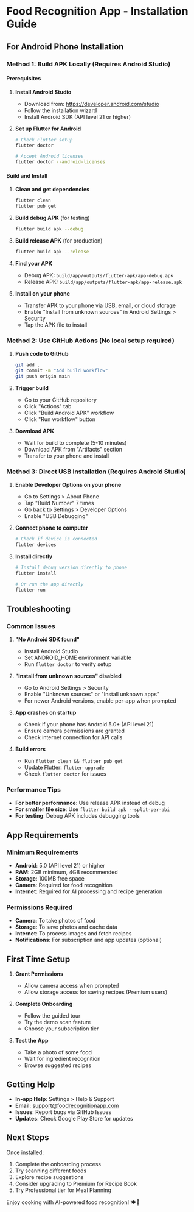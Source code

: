# Food Recognition App - Installation Guide

## For Android Phone Installation

### Method 1: Build APK Locally (Requires Android Studio)

#### Prerequisites
1. **Install Android Studio**
   - Download from: https://developer.android.com/studio
   - Follow the installation wizard
   - Install Android SDK (API level 21 or higher)

2. **Set up Flutter for Android**
   ```bash
   # Check Flutter setup
   flutter doctor
   
   # Accept Android licenses
   flutter doctor --android-licenses
   ```

#### Build and Install
1. **Clean and get dependencies**
   ```bash
   flutter clean
   flutter pub get
   ```

2. **Build debug APK** (for testing)
   ```bash
   flutter build apk --debug
   ```

3. **Build release APK** (for production)
   ```bash
   flutter build apk --release
   ```

4. **Find your APK**
   - Debug APK: `build/app/outputs/flutter-apk/app-debug.apk`
   - Release APK: `build/app/outputs/flutter-apk/app-release.apk`

5. **Install on your phone**
   - Transfer APK to your phone via USB, email, or cloud storage
   - Enable "Install from unknown sources" in Android Settings > Security
   - Tap the APK file to install

### Method 2: Use GitHub Actions (No local setup required)

1. **Push code to GitHub**
   ```bash
   git add .
   git commit -m "Add build workflow"
   git push origin main
   ```

2. **Trigger build**
   - Go to your GitHub repository
   - Click "Actions" tab
   - Click "Build Android APK" workflow
   - Click "Run workflow" button

3. **Download APK**
   - Wait for build to complete (5-10 minutes)
   - Download APK from "Artifacts" section
   - Transfer to your phone and install

### Method 3: Direct USB Installation (Requires Android Studio)

1. **Enable Developer Options on your phone**
   - Go to Settings > About Phone
   - Tap "Build Number" 7 times
   - Go back to Settings > Developer Options
   - Enable "USB Debugging"

2. **Connect phone to computer**
   ```bash
   # Check if device is connected
   flutter devices
   ```

3. **Install directly**
   ```bash
   # Install debug version directly to phone
   flutter install
   
   # Or run the app directly
   flutter run
   ```

## Troubleshooting

### Common Issues

1. **"No Android SDK found"**
   - Install Android Studio
   - Set ANDROID_HOME environment variable
   - Run `flutter doctor` to verify setup

2. **"Install from unknown sources" disabled**
   - Go to Android Settings > Security
   - Enable "Unknown sources" or "Install unknown apps"
   - For newer Android versions, enable per-app when prompted

3. **App crashes on startup**
   - Check if your phone has Android 5.0+ (API level 21)
   - Ensure camera permissions are granted
   - Check internet connection for API calls

4. **Build errors**
   - Run `flutter clean && flutter pub get`
   - Update Flutter: `flutter upgrade`
   - Check `flutter doctor` for issues

### Performance Tips

- **For better performance**: Use release APK instead of debug
- **For smaller file size**: Use `flutter build apk --split-per-abi`
- **For testing**: Debug APK includes debugging tools

## App Requirements

### Minimum Requirements
- **Android**: 5.0 (API level 21) or higher
- **RAM**: 2GB minimum, 4GB recommended
- **Storage**: 100MB free space
- **Camera**: Required for food recognition
- **Internet**: Required for AI processing and recipe generation

### Permissions Required
- **Camera**: To take photos of food
- **Storage**: To save photos and cache data
- **Internet**: To process images and fetch recipes
- **Notifications**: For subscription and app updates (optional)

## First Time Setup

1. **Grant Permissions**
   - Allow camera access when prompted
   - Allow storage access for saving recipes (Premium users)

2. **Complete Onboarding**
   - Follow the guided tour
   - Try the demo scan feature
   - Choose your subscription tier

3. **Test the App**
   - Take a photo of some food
   - Wait for ingredient recognition
   - Browse suggested recipes

## Getting Help

- **In-app Help**: Settings > Help & Support
- **Email**: support@foodrecognitionapp.com
- **Issues**: Report bugs via GitHub Issues
- **Updates**: Check Google Play Store for updates

## Next Steps

Once installed:
1. Complete the onboarding process
2. Try scanning different foods
3. Explore recipe suggestions
4. Consider upgrading to Premium for Recipe Book
5. Try Professional tier for Meal Planning

Enjoy cooking with AI-powered food recognition! 🍽️📱